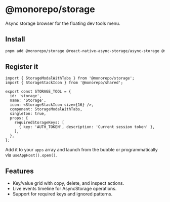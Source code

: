 # @monorepo/storage

Async storage browser for the floating dev tools menu.

## Install
```bash
pnpm add @monorepo/storage @react-native-async-storage/async-storage @monorepo/shared
```

## Register it
```tsx
import { StorageModalWithTabs } from '@monorepo/storage';
import { StorageStackIcon } from '@monorepo/shared';

export const STORAGE_TOOL = {
  id: 'storage',
  name: 'Storage',
  icon: <StorageStackIcon size={16} />,
  component: StorageModalWithTabs,
  singleton: true,
  props: {
    requiredStorageKeys: [
      { key: 'AUTH_TOKEN', description: 'Current session token' },
    ],
  },
};
```
Add it to your `apps` array and launch from the bubble or programmatically via `useAppHost().open()`.

## Features
- Key/value grid with copy, delete, and inspect actions.
- Live events timeline for AsyncStorage operations.
- Support for required keys and ignored patterns.
